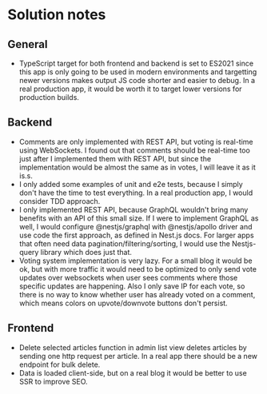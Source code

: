# Solution notes

## General

- TypeScript target for both frontend and backend is set to ES2021 since this app is only going to be used in modern environments and targetting newer versions makes output JS code shorter and easier to debug. In a real production app, it would be worth it to target lower versions for production builds.

## Backend

- Comments are only implemented with REST API, but voting is real-time using WebSockets. I found out that comments should be real-time too just after I implemented them with REST API, but since the implementation would be almost the same as in votes, I will leave it as it is.s.
- I only added some examples of unit and e2e tests, because I simply don't have the time to test everything. In a real production app, I would consider TDD approach.
- I only implemented REST API, because GraphQL wouldn't bring many benefits with an API of this small size. If I were to implement GraphQL as well, I would configure @nestjs/graphql with @nestjs/apollo driver and use code the first approach, as defined in Nest.js docs. For larger apps that often need data pagination/filtering/sorting, I would use the Nestjs-query library which does just that.
- Voting system implementation is very lazy. For a small blog it would be ok, but with more traffic it would need to be optimized to only send vote updates over websockets when user sees comments where those specific updates are happening. Also I only save IP for each vote, so there is no way to know whether user has already voted on a comment, which means colors on upvote/downvote buttons don't persist. 

## Frontend

- Delete selected articles function in admin list view deletes articles by sending one http request per article. In a real app there should be a new endpoint for bulk delete.
- Data is loaded client-side, but on a real blog it would be better to use SSR to improve SEO.